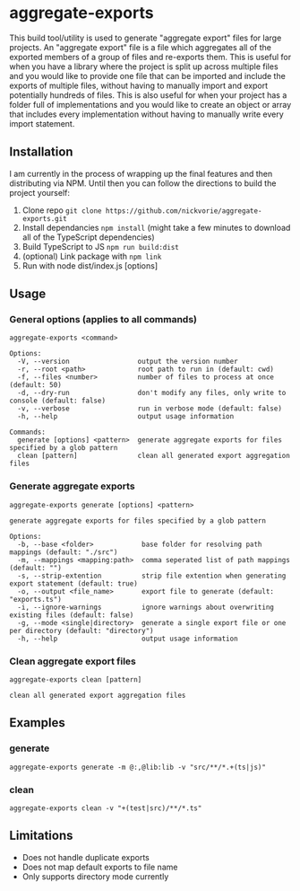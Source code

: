 # aggregate-exports

This build tool/utility is used to generate "aggregate export" files for large projects. An "aggregate export" file is a file which aggregates all of the exported members of a group of files and re-exports them. This is useful for when you have a library where the project is split up across multiple files and you would like to provide one file that can be imported and include the exports of multiple files, without having to manually import and export potentially hundreds of files. This is also useful for when your project has a folder full of implementations and you would like to create an object or array that includes every implementation without having to manually write every import statement.

## Installation
I am currently in the process of wrapping up the final features and then distributing via NPM. Until then you can follow the directions to build the project yourself:

1. Clone repo `git clone https://github.com/nickvorie/aggregate-exports.git`
2. Install dependancies `npm install` (might take a few minutes to download all of the TypeScript dependencies)
3. Build TypeScript to JS `npm run build:dist`
4. (optional) Link package with `npm link`
5. Run with node dist/index.js <command> [options]

## Usage

### General options (applies to all commands)

```
aggregate-exports <command>

Options:
  -V, --version                 output the version number
  -r, --root <path>             root path to run in (default: cwd)
  -f, --files <number>          number of files to process at once (default: 50)
  -d, --dry-run                 don't modify any files, only write to console (default: false)
  -v, --verbose                 run in verbose mode (default: false)
  -h, --help                    output usage information

Commands:
  generate [options] <pattern>  generate aggregate exports for files specified by a glob pattern
  clean [pattern]               clean all generated export aggregation files
```

### Generate aggregate exports

```
aggregate-exports generate [options] <pattern>

generate aggregate exports for files specified by a glob pattern

Options:
  -b, --base <folder>            base folder for resolving path mappings (default: "./src")
  -m, --mappings <mapping:path>  comma seperated list of path mappings (default: "")
  -s, --strip-extention          strip file extention when generating export statement (default: true)
  -o, --output <file_name>       export file to generate (default: "exports.ts")
  -i, --ignore-warnings          ignore warnings about overwriting existing files (default: false)
  -g, --mode <single|directory>  generate a single export file or one per directory (default: "directory")
  -h, --help                     output usage information
```
### Clean aggregate export files

```
aggregate-exports clean [pattern]

clean all generated export aggregation files
```

## Examples

### generate

```
aggregate-exports generate -m @:,@lib:lib -v "src/**/*.+(ts|js)"
```

### clean

```
aggregate-exports clean -v "+(test|src)/**/*.ts"
```

## Limitations

- Does not handle duplicate exports
- Does not map default exports to file name
- Only supports directory mode currently
